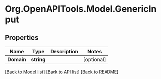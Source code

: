 # Org.OpenAPITools.Model.GenericInput

## Properties

Name | Type | Description | Notes
------------ | ------------- | ------------- | -------------
**Domain** | **string** |  | [optional] 

[[Back to Model list]](../README.md#documentation-for-models) [[Back to API list]](../README.md#documentation-for-api-endpoints) [[Back to README]](../README.md)

